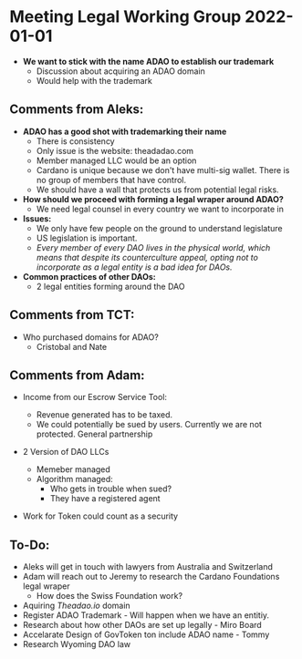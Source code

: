 # Meeting Legal Working Group 2022-01-01

* **We want to stick with the name ADAO to establish our trademark**
  * Discussion about acquiring an ADAO domain
  * Would help with the trademark
## Comments from Aleks:
*	**ADAO has a good shot with trademarking their name**
    * There is consistency 
    * Only issue is the website: theadadao.com
    * Member managed LLC would be an option
    *	Cardano is unique because we don't have multi-sig wallet. There is no group of members that have control.
    *	We should have a wall that protects us from potential legal risks.
* **How should we proceed with forming a legal wraper around ADAO?**
  *	We need legal counsel in every country we want to incorporate in
* **Issues:**
  * We only have few people on the ground to understand legislature
  * US legislation is important.
  * _Every member of every DAO lives in the physical world, which means that despite its counterculture appeal, opting not to incorporate as a legal entity is a bad idea for DAOs._
*	**Common practices of other DAOs:**
    *	2 legal entities forming around the DAO

 
## Comments from TCT:
* Who purchased domains for ADAO?
  * Cristobal and Nate
## Comments from	Adam:
* Income from our Escrow Service Tool:
  *	Revenue generated has to be taxed.
  *	We could potentially be sued by users. Currently we are not protected. General partnership 
 
 
*	2 Version of DAO LLCs
    * Memeber managed
    * Algorithm managed:
      *	Who gets in trouble when sued? 
      * They have a registered agent
 
*	Work for Token could count as a security
 
 
 
## To-Do:
*	Aleks will get in touch with lawyers from Australia and Switzerland
*	Adam will reach out to Jeremy to research the Cardano Foundations legal wraper
    * How does the Swiss Foundation work?	
*	Aquiring _Theadao.io_ domain
*	Register ADAO Trademark - Will happen when we have an entitiy.
*	Research about how other DAOs are set up legally - Miro Board
*	Accelarate Design of GovToken ton include ADAO name - Tommy
*	Research Wyoming DAO law

